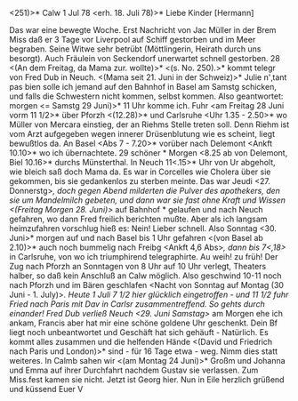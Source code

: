 <251)>* Calw 1 Jul 78
 <erh. 18. Juli 78)>*
Liebe Kinder [Hermann]

Das war eine bewegte Woche. Erst Nachricht von Jac Müller in der Brem Miss daß er 3 Tage vor Liverpool auf Schiff gestorben und im Meer begraben. Seine Witwe sehr betrübt (Möttlingerin, Heirath durch uns besorgt). Auch Fräulein von Seckendorf unerwartet schnell gestorben. 28 <(An dem Freitag, da Mama zur. wollte)>* <(s. No. 250).>* kommt telegr von Fred Dub in Neuch. <(Mama seit 21. Juni in der Schweiz)>* Julie n'‚tant pas bien solle ich jemand auf den Bahnhof in Basel am Samstg schicken, und falls die Schwestern nicht kommen, selbst kommen. Also geantwortet: morgen <= Samstg 29 Juni)>* 11 Uhr komme ich. Fuhr <am Freitag 28 Juni vorm 11 1/2>* über Pforzh <(12.28)>* und Carlsruhe <Uhr 1.35 - 2.50>* wo Müller von Mercara einstieg, der an Riehms Stelle treten soll. Denn Riehm ist vom Arzt aufgegeben wegen innerer Drüsenblutung wie es scheint, liegt bewußtlos da. An Basel <Abs 7 - 7.20>* vorüber nach Delemont <Ankft 10.10>* wo ich übernachtete. 29 schöner <Samstag>* Morgen <8.25 ab von Delemont, Biel 10.16>* durchs Münsterthal. In Neuch 11<.15>* Uhr von Ur abgeholt, wie bleich saß doch Mama da. Es war in Corcelles wie Cholera über sie gekommen, bis sie gedankenlos zu sterben meinte. Das war Jeudi <27. Donnerstg>*, doch gegen Abend milderten die Pulver des apothekers, den sie um Mandelmilch gebeten, und dann war sie fast ohne Kraft und Wissen <(Freitag Morgen 28. Juni)>* auf Bahnhof <von Corcelles>* gelaufen und nach Neuch gefahren, wo dann Fred freilich berichten mußte. Aber als ich langsam heimzufahren vorschlug hieß es: Nein! Lieber schnell. Also Sonntag <30. Juni>* morgen auf und nach Basel bis 1 Uhr gefahren <(von Basel ab 2.10)>* auch noch bummelig nach Freibg <Ankft 4,6 Abs>*, dann bis 7<,18>* in Carlsruhe, von wo ich triumphirend telegraphirte. Au weih! zu früh! Der Zug nach Pforzh an Sonntagen von 8 Uhr auf 10 Uhr verlegt, Theaters halber, so daß kein Anschluß an Calw möglich. Also geschwind 10-11 noch nach Pforzh und im Bären geschlafen <Nacht von Sonntag auf Montag (30 Juni - 1. July)>*. Heute 1 Juli 7 1/2 hier glücklich eingetroffen - und 11 1/2 fuhr Fried nach Paris mit Dav in Carlsr zusammentreffend. So gehts durch einander! Fred Dub verließ Neuch <29. Juni Samstag>* am Morgen ehe ich ankam, Francis aber hat mir eine schöne goldene Uhr geschenkt. Dein Bf liegt noch unbeantwortet und Geschäft hat sich gehäuft - Natürlich. Es kommt alles zusammen und die helfenden Hände <(David und Friedrich nach Paris und London)>* sind - für 16 Tage etwa - weg. 
Nimm dies statt weiteres. In Calmb sahen wir <(am Montag 24 Juni)>* Großm und Johanna und Emma auf ihrer Durchfahrt nachdem Gustav sie verlassen. Zum Miss.fest kamen sie nicht. Jetzt ist Georg hier. Nun in Eile herzlich grüßend und küssend
 Euer V
